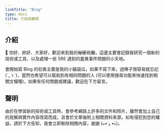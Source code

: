 ```yaml
---
linkTitle: "Blog"
type: docs
title: 介紹與聲明
---
```


## 介紹

👋 你好、妳好、大家好，歡迎來到我的~~秘密花園~~，這邊主要會記錄我研究一個新的技術或工具、以及處理一些 SRE 遇到的靈異事件問題的小天地。

會開始寫 Blog 的初衷主要是我的小腦袋瓜，如果不寫下來，過陣子很容易就忘記 (´\_ゝ`)，當然也希望可以幫助到有相同問題的人 (可以使用搜尋功能來快速找到相關文檔喔)，如果有任何問題或建議，歡迎在下方留言。

<!--more-->

## 聲明

由於在學習新的技術或工具時，會參考網路上許多的文件和照片，雖然會加上自己的見解與實作內容改寫而成，且會於文章後附上相關資料來源，如有侵犯到您的權益，請於下方告知，我會立即刪除相關內容，謝謝 (๑•́ ₃ •̀๑)。
